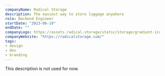 ```yaml
---
companyName: Radical Storage
description: The easiest way to store luggage anywhere
role: Backend Engineer
startDate: "2023-06-19"
endDate: ""
companyLogo: https://assets.radical.storage/static/storage/gradient-icons/radical-logo.svg
companyWebsite: "https://radicalstorage.com/"
tags:
- design
- dev
- branding
---
```

This description is not used for now.
